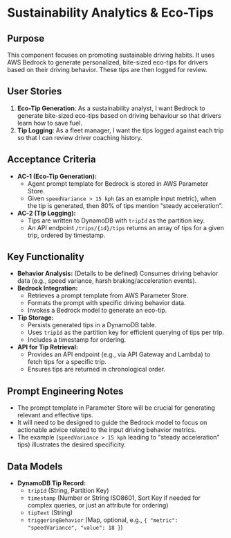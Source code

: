# Sustainability Analytics & Eco-Tips

## Purpose
This component focuses on promoting sustainable driving habits. It uses AWS Bedrock to generate personalized, bite-sized eco-tips for drivers based on their driving behavior. These tips are then logged for review.

## User Stories
1.  **Eco-Tip Generation**: As a sustainability analyst, I want Bedrock to generate bite-sized eco-tips based on driving behaviour so that drivers learn how to save fuel.
2.  **Tip Logging**: As a fleet manager, I want the tips logged against each trip so that I can review driver coaching history.

## Acceptance Criteria
-   **AC-1 (Eco-Tip Generation):**
    -   Agent prompt template for Bedrock is stored in AWS Parameter Store.
    -   Given `speedVariance > 15 kph` (as an example input metric), when the tip is generated, then 80% of tips mention “steady acceleration”.
-   **AC-2 (Tip Logging):**
    -   Tips are written to DynamoDB with `tripId` as the partition key.
    -   An API endpoint `/trips/{id}/tips` returns an array of tips for a given trip, ordered by timestamp.

## Key Functionality
-   **Behavior Analysis:** (Details to be defined) Consumes driving behavior data (e.g., speed variance, harsh braking/acceleration events).
-   **Bedrock Integration:**
    -   Retrieves a prompt template from AWS Parameter Store.
    -   Formats the prompt with specific driving behavior data.
    -   Invokes a Bedrock model to generate an eco-tip.
-   **Tip Storage:**
    -   Persists generated tips in a DynamoDB table.
    -   Uses `tripId` as the partition key for efficient querying of tips per trip.
    -   Includes a timestamp for ordering.
-   **API for Tip Retrieval:**
    -   Provides an API endpoint (e.g., via API Gateway and Lambda) to fetch tips for a specific trip.
    -   Ensures tips are returned in chronological order.

## Prompt Engineering Notes
-   The prompt template in Parameter Store will be crucial for generating relevant and effective tips.
-   It will need to be designed to guide the Bedrock model to focus on actionable advice related to the input driving behavior metrics.
-   The example (`speedVariance > 15 kph` leading to "steady acceleration" tips) illustrates the desired specificity.

## Data Models
-   **DynamoDB Tip Record:**
    -   `tripId` (String, Partition Key)
    -   `timestamp` (Number or String ISO8601, Sort Key if needed for complex queries, or just an attribute for ordering)
    -   `tipText` (String)
    -   `triggeringBehavior` (Map, optional, e.g., `{ "metric": "speedVariance", "value": 18 }`)
